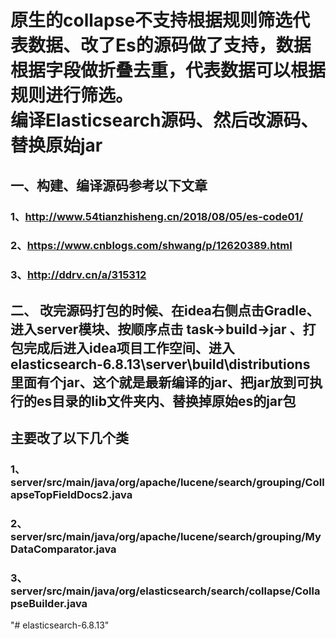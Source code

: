 # 原生的collapse不支持根据规则筛选代表数据、改了Es的源码做了支持，数据根据字段做折叠去重，代表数据可以根据规则进行筛选。<br/>编译Elasticsearch源码、然后改源码、替换原始jar
## 一、构建、编译源码参考以下文章
### 1、http://www.54tianzhisheng.cn/2018/08/05/es-code01/
### 2、https://www.cnblogs.com/shwang/p/12620389.html
### 3、http://ddrv.cn/a/315312

## 二、 改完源码打包的时候、在idea右侧点击Gradle、进入server模块、按顺序点击 task->build->jar 、打包完成后进入idea项目工作空间、进入elasticsearch-6.8.13\server\build\distributions 里面有个jar、这个就是最新编译的jar、把jar放到可执行的es目录的lib文件夹内、替换掉原始es的jar包



## 主要改了以下几个类
### 1、server/src/main/java/org/apache/lucene/search/grouping/CollapseTopFieldDocs2.java
### 2、server/src/main/java/org/apache/lucene/search/grouping/MyDataComparator.java
### 3、server/src/main/java/org/elasticsearch/search/collapse/CollapseBuilder.java
"# elasticsearch-6.8.13" 
